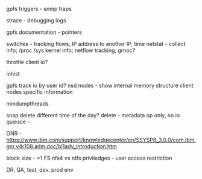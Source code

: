 gpfs triggers - snmp traps

strace - debugging logs

gpfs documentation - pointers

switches - tracking flows, IP address to another IP, time
netstat  - collect info; /proc /sys kernel info; netflow tracking, grnoc?

throttle client io?

iohist

gpfs track io by user id?
nsd nodes - show internal memory structure
client nodes specific information

mmdumpthreads

snap delete different time of the day?
delete - metadata op only, no io
quiesce - 

GNR - 
https://www.ibm.com/support/knowledgecenter/en/SSYSP8_3.0.0/com.ibm.gnr.v4r108.adm.doc/bl1adv_introduction.htm

block size - >1 FS
nfs4 vs ntfs
priviledges - user access restriction

DR, QA, test, dev. prod env
